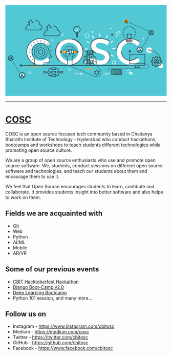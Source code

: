 ![COSC banner](_site/img/banner.svg)

---

# [COSC](https://cosc.cbit.ac.in)

COSC is an open source focused tech community based in Chaitanya Bharathi Institute of Technology - Hyderabad who conduct hackathons, bootcamps and workshops to teach students different technologies while promoting open source culture.

We are a group of open source enthusiasts who use and promote open source software. We, students, conduct sessions on different open source software and technologies, and teach our students about them and encourage them to use it.

We feel that Open Source encourages students to learn, contibute and collaborate. It provides students insight into better software and also helps to work on them.

## Fields we are acquainted with

- Git
- Web
- Python
- AI/ML
- Mobile
- AR/VR

## Some of our previous events

- [CBIT Hacktoberfest Hackathon](https://hacktoberfest.cbit.org.in)
- [Django Boot-Camp v2.0](https://djangocamp.cbit.org.in)
- [Deep Learning Bootcamp](https://dl.cbit.org.in)
- Python 101 session, and many more...

## Follow us on

- Instagram - https://www.instagram.com/cbitosc
- Medium - https://medium.com/cosc
- Twitter - https://twitter.com/cbitosc
- GitHub - https://github.com/cbitosc
- Facebook - https://www.facebook.com/cbitosc
